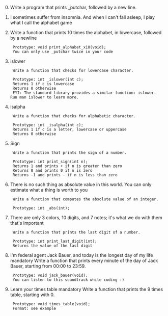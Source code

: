 0. Write a program that prints _putchar, followed by a new line.
1. I sometimes suffer from insomnia. And when I can't fall asleep,
        I play what I call  the alphabet game
2. Write a function that prints 10 times the alphabet,
        in lowercase, followed by a   newline

        Prototype: void print_alphabet_x10(void);
        You can only use _putchar twice in your code
3. islower

        Write a function that checks for lowercase character.

        Prototype: int _islower(int c);
        Returns 1 if c is lowercase
        Returns 0 otherwise
        FYI: The standard library provides a similar function: islower. Run man islower to learn more.
4. isalpha

        Write a function that checks for alphabetic character.

        Prototype: int _isalpha(int c);
        Returns 1 if c is a letter, lowercase or uppercase
        Returns 0 otherwise

5. Sign

        Write a function that prints the sign of a number.

        Prototype: int print_sign(int n);
        Returns 1 and prints + if n is greater than zero
        Returns 0 and prints 0 if n is zero
        Returns -1 and prints - if n is less than zero

6. There is no such thing as absolute value in this world. You can only estimate what a thing is worth to you

        Write a function that computes the absolute value of an integer.

        Prototype: int _abs(int);

7. There are only 3 colors, 10 digits, and 7 notes; it's what we do with them that's important

        Write a function that prints the last digit of a number.

        Prototype: int print_last_digit(int);
        Returns the value of the last digit

8. I'm federal agent Jack Bauer, and today is the longest day of my life
mandatory
        Write a function that prints every minute of the day of Jack Bauer, starting from 00:00 to 23:59.

        Prototype: void jack_bauer(void);
        You can listen to this soundtrack while coding :)

9. Learn your times table
mandatory
        Write a function that prints the 9 times table, starting with 0.

        Prototype: void times_table(void);
        Format: see example